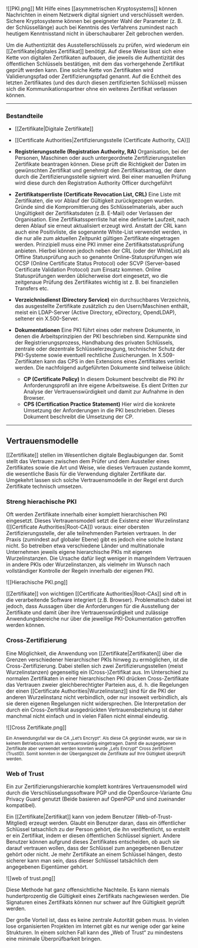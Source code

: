 
![[PKI.png]]
Mit Hilfe eines [[asymmetrischen Kryptosystems]] können Nachrichten in einem Netzwerk digital signiert und verschlüsselt werden. Sichere Kryptosysteme können bei geeigneter Wahl der Parameter (z. B. der Schlüssellänge) auch bei Kenntnis des Verfahrens zumindest nach heutigem Kenntnisstand nicht in überschaubarer Zeit gebrochen werden.

Um die Authentizität des Ausstellerschlüssels zu prüfen, wird wiederum ein [[Zertifikate|digitales Zertifikat]] benötigt. Auf diese Weise lässt sich eine Kette von digitalen Zertifikaten aufbauen, die jeweils die Authentizität des öffentlichen Schlüssels bestätigen, mit dem das vorhergehende Zertifikat geprüft werden kann. Eine solche Kette von Zertifikaten wird Validierungspfad oder Zertifizierungspfad genannt. Auf die Echtheit des letzten Zertifikates (und des durch diesen zertifizierten Schlüssel) müssen sich die Kommunikationspartner ohne ein weiteres Zertifikat verlassen können.

---

### Bestandteile
- [[Zertifikate|Digitale Zertifikate]]
- [[Certificate Authorities|Zertifizierungsstelle (Certificate Authority, CA)]]
- **Registrierungsstelle (Registration Authority, RA)**
  Organisation, bei der Personen, Maschinen oder auch untergeordnete Zertifizierungsstellen Zertifikate beantragen können. Diese prüft die Richtigkeit der Daten im gewünschten Zertifikat und genehmigt den Zertifikatsantrag, der dann durch die Zertifizierungsstelle signiert wird. Bei einer manuellen Prüfung wird diese durch den Registration Authority Officer durchgeführt
  
- **Zertifikatsperrliste (Certificate Revocation List, CRL)**
  Eine Liste mit Zertifikaten, die vor Ablauf der Gültigkeit zurückgezogen wurden. Gründe sind die Kompromittierung des Schlüsselmaterials, aber auch Ungültigkeit der Zertifikatsdaten (z.B. E-Mail) oder Verlassen der Organisation. Eine Zertifikatssperrliste hat eine definierte Laufzeit, nach deren Ablauf sie erneut aktualisiert erzeugt wird. Anstatt der CRL kann auch eine Positivliste, die sogenannte White-List verwendet werden, in die nur alle zum aktuellen Zeitpunkt gültigen Zertifikate eingetragen werden. Prinzipiell muss eine PKI immer eine Zertifikatsstatusprüfung anbieten. Hierbei können jedoch neben der CRL (oder der WhiteList) als Offline Statusprüfung auch so genannte Online-Statusprüfungen wie OCSP (Online Certificate Status Protocol) oder SCVP (Server-based Certificate Validation Protocol) zum Einsatz kommen. Online Statusprüfungen werden üblicherweise dort eingesetzt, wo die zeitgenaue Prüfung des Zertifikates wichtig ist z. B. bei finanziellen Transfers etc.
  
- **Verzeichnisdienst (Directory Service)**
  ein durchsuchbares Verzeichnis, das ausgestellte Zertifikate zusätzlich zu den Usern/Maschinen enthält, meist ein LDAP-Server (Active Directory, eDirectory, OpendLDAP), seltener ein X.500-Server.
  
- **Dokumentationen**
  Eine PKI führt eines oder mehrere Dokumente, in denen die Arbeitsprinzipien der PKI beschrieben sind. Kernpunkte sind der Registrierungsprozess, Handhabung des privaten Schlüssels, zentrale oder dezentrale Schlüsselerzeugung, technischer Schutz der PKI-Systeme sowie eventuell rechtliche Zusicherungen. In X.509-Zertifikaten kann das CPS in den Extensions eines Zertifikates verlinkt werden. Die nachfolgend aufgeführten Dokumente sind teilweise üblich:
  
  -  **CP (Certificate Policy)**
    In diesem Dokument beschreibt die PKI ihr Anforderungsprofil an ihre eigene Arbeitsweise. Es dient Dritten zur Analyse der Vertrauenswürdigkeit und damit zur Aufnahme in den Browser.
  - **CPS (Certification Practice Statement)**
	Hier wird die konkrete Umsetzung der Anforderungen in die PKI beschrieben. Dieses Dokument beschreibt die Umsetzung der CP.

---

## Vertrauensmodelle

[[Zertifikate]] stellen im Wesentlichen digitale Beglaubigungen dar. Somit stellt das Vertrauen zwischen dem Prüfer und dem Aussteller eines Zertifikates sowie die Art und Weise, wie dieses Vertrauen zustande kommt, die wesentliche Basis für die Verwendung digitaler Zertifikate dar. Umgekehrt lassen sich solche Vertrauensmodelle in der Regel erst durch Zertifikate technisch umsetzen.

### Streng hierachische PKI
Oft werden Zertifikate innerhalb einer komplett hierarchischen PKI eingesetzt. Dieses Vertrauensmodell setzt die Existenz einer Wurzelinstanz ([[Certificate Authorities|Root-CA]]) voraus: einer obersten Zertifizierungsstelle, der alle teilnehmenden Parteien vertrauen. In der Praxis (zumindest auf globaler Ebene) gibt es jedoch eine solche Instanz nicht. So betreiben etwa verschiedene Länder und multinationale Unternehmen jeweils eigene hierarchische PKIs mit eigenen Wurzelinstanzen. Die Ursache dafür liegt weniger in mangelndem Vertrauen in andere PKIs oder Wurzelinstanzen, als vielmehr im Wunsch nach vollständiger Kontrolle der Regeln innerhalb der eigenen PKI.

![[Hierachische PKI.png]]

[[Zertifikate]] von wichtigen [[Certificate Authorities|Root-CAs]] sind oft in die verarbeitende Software integriert (z.B. Browser). Problematisch dabei ist jedoch, dass Aussagen über die Anforderungen für die Ausstellung der Zertifikate und damit über ihre Vertrauenswürdigkeit und zulässige Anwendungsbereiche nur über die jeweilige PKI-Dokumentation getroffen werden können.

### Cross-Zertifizierung
Eine Möglichkeit, die Anwendung von [[Zertifikate|Zertifikaten]] über die Grenzen verschiedener hierarchischer PKIs hinweg zu ermöglichen, ist die Cross-Zertifizierung. Dabei stellen sich zwei Zertifizierungsstellen (meist Wurzelinstanzen) gegenseitig ein (Cross-)Zertifikat aus. Im Unterschied zu normalen Zertifikaten in einer hierarchischen PKI drücken Cross-Zertifikate das Vertrauen zweier gleichberechtigter Parteien aus, d. h. die Regelungen der einen [[Certificate Authorities|Wurzelinstanz]] sind für die PKI der anderen Wurzelinstanz nicht verbindlich, oder nur insoweit verbindlich, als sie deren eigenen Regelungen nicht widersprechen. Die Interpretation der durch ein Cross-Zertifikat ausgedrückten Vertrauensbeziehung ist daher manchmal nicht einfach und in vielen Fällen nicht einmal eindeutig.

![[Cross Zertifikate.png]]

<small>
Ein Anwendungsfall war die CA „Let’s Encrypt“. Als diese CA gegründet wurde, war sie in keinem Betriebssystem als vertrauenswürdig eingetragen. Damit die ausgegebenen Zertifikate aber verwendet werden konnten wurde „Lets Encrypt“ Cross zertifiziert (TrustID). Somit konnten in der Übergangszeit die Zertifikate auf Ihre Gültigkeit überprüft werden.
</small>

### Web of Trust
Ein zur Zertifizierungshierarchie komplett konträres Vertrauensmodell wird durch die Verschlüsselungssoftware PGP und die OpenSource-Variante Gnu Privacy Guard genutzt (Beide basieren auf OpenPGP und sind zueinander kompatibel).

Ein [[Zertifikate|Zertifikat]] kann von jedem Benutzer (Web-of-Trust-Mitglied) erzeugt werden. Glaubt ein Benutzer daran, dass ein öffentlicher Schlüssel tatsachlich zu der Person gehört, die ihn veröffentlicht, so erstellt er ein Zertifikat, indem er diesen öffentlichen Schlüssel signiert. Andere Benutzer können aufgrund dieses Zertifikates entscheiden, ob auch sie darauf vertrauen wollen, dass der Schlüssel zum angegebenen Benutzer gehört oder nicht. Je mehr Zertifikate an einem Schlüssel hängen, desto sicherer kann man sein, dass dieser Schlüssel tatsächlich dem angegebenen Eigentümer gehört.

![[web of trust.png]]

Diese Methode hat ganz offensichtliche Nachteile. Es kann niemals hundertprozentig die Gültigkeit eines Zertifikats nachgewiesen werden. Die Signaturen eines Zertifikats können nur schwer auf Ihre Gültigkeit geprüft werden.

Der große Vorteil ist, dass es keine zentrale Autorität geben muss. In vielen lose organisierten Projekten im Internet gibt es nur wenige oder gar keine Strukturen. In einem solchen Fall kann des „Web of Trust“ zu mindestens eine minimale Überprüfbarkeit bringen.
